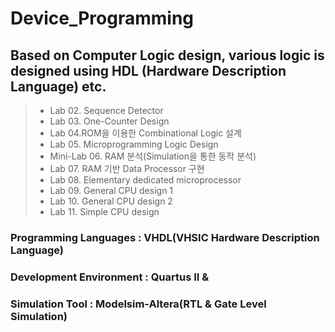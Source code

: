 # Device_Programming
## Based on Computer Logic design, various logic is designed using HDL (Hardware Description Language) etc.
> - Lab 02. Sequence Detector 
> - Lab 03. One-Counter Design 
> - Lab 04.ROM을 이용한 Combinational Logic 설계
> - Lab 05. Microprogramming Logic Design
> - Mini-Lab 06. RAM 분석(Simulation을 통한 동작 분석)
> - Lab 07. RAM 기반 Data Processor 구현
> - Lab 08. Elementary dedicated microprocessor
> - Lab 09. General CPU design 1
> - Lab 10. General CPU design 2
> - Lab 11. Simple CPU design
### Programming Languages : VHDL(VHSIC Hardware Description Language)
### Development Environment : Quartus II & 
### Simulation Tool : Modelsim-Altera(RTL & Gate Level Simulation) 
